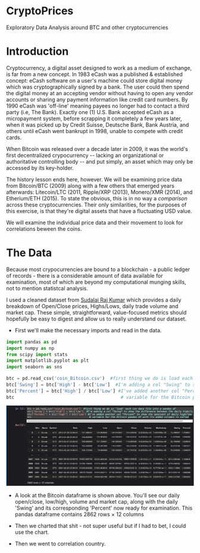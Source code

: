 # CryptoPrices
Exploratory Data Analysis around BTC and other cryptocurrencies

# Introduction

Cryptocurrency, a digital asset designed to work as a medium of exchange, is far from a new concept. In 1983 eCash was a published & established concept: eCash software on a user's machine could store digital money which was cryptographically signed by a bank. The user could then spend the digital money at an accepting vendor without having to open any vendor accounts or sharing any payment information like credit card numbers. By 1990 eCash was 'off-line' meaning payees no longer had to contact a third party (i.e, The Bank). Exactly one (1) U.S. Bank accepted eCash as a micropayment system, before scrapping it completely a few years later, when it was picked up by Credit Suisse, Deutsche Bank, Bank Austria, and others until eCash went bankrupt in 1998, unable to compete with credit cards.

When Bitcoin was released over a decade later in 2009, it was the world's first decentralized crypocurrency -- lacking an organizational or authoritative controlling body -- and put simply, an asset which may only be accessed by its key-holder.

The history lesson ends here, however. We will be examining price data from Bitcoin/BTC (2009) along with a few others that emerged years afterwards: Litecoin/LTC (2011, Ripple/XRP (2013), Monero/XMR (2014), and Etherium/ETH (2015). To state the obvious, this is in no way a *comparison* across these cryptocurrencies. Their only similarities, for the purposes of this exercise, is that they're digital assets that have a fluctuating USD value.

We will examine the individual price data and their movement to look for correlations beween the coins.

# The Data

Because most crypocurrencies are bound to a blockchain - a public ledger of records - there is a considerable amount of data available for examination, most of which are beyond my computational munging skills, not to mention statistcal analysis.

I used a cleaned dataset from [Sudalai Raj Kumar](https://www.kaggle.com/sudalairajkumar/cryptocurrencypricehistory) which provides a daily breakdown of Open/Close prices, Highs/Lows, daily trade volume and market cap. These simple, straightforward, value-focused metrics should hopefully be easy to digest and allow us to really understand our dataset.

- First we'll make the necessary imports and read in the data.

```python
import pandas as pd
import numpy as np
from scipy import stats
import matplotlib.pyplot as plt
import seaborn as sns
```

```python
btc = pd.read_csv('coin_Bitcoin.csv')  #first thing we do is load each csv data file into a pandas df
btc['Swing'] = btc['High'] - btc['Low']  #I'm adding a col "Swing" to show the difference between the daily high/low
btc['Percent'] = btc['High'] / btc['Low'] #I've added another col "Percent" to show the quotient of daily high/low prices
btc                                        # variable for the Bitcoin pandas df with its added columns is called
```

![Title](img/x1.png)

- A look at the Bitcoin dataframe is shown above. You'll see our daily open/close, low/high, volume and market cap, along with the daily 'Swing' and its corresponding 'Percent' now ready for examination. This pandas dataframe contains 2862 rows × 12 columns

- Then we charted that shit - not super useful but if I had to bet, I could use the chart.

- Then we went to correlation country. 